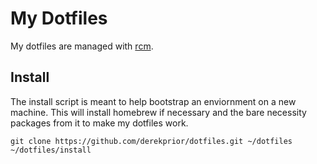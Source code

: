 # My Dotfiles

My dotfiles are managed with [rcm][1].

## Install

The install script is meant to help bootstrap an enviornment on a new machine.
This will install homebrew if necessary and the bare necessity packages from
it to make my dotfiles work.

```
git clone https://github.com/derekprior/dotfiles.git ~/dotfiles
~/dotfiles/install
```

[1]:https://github.com/thoughtbot/rcm
